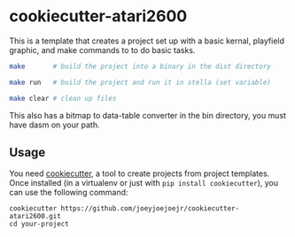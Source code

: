 cookiecutter-atari2600
===========

This is a template that creates a project set up with a basic kernal, playfield
graphic, and make commands to to do basic tasks.

```bash
make       # build the project into a binary in the dist directory

make run   # build the project and run it in stella (set variable)

make clear # clean up files
```

This also has a bitmap to data-table converter in the bin directory, you must
have dasm on your path.


Usage
-----

You need [cookiecutter](https://github.com/audreyr/cookiecutter), a tool to create projects from project
templates. Once installed (in a virtualenv or just with `pip install
cookiecutter`), you can use the following command:

    cookiecutter https://github.com/joeyjoejoejr/cookiecutter-atari2600.git
    cd your-project
